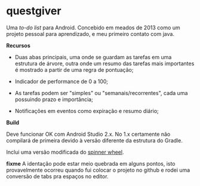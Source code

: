 questgiver
===

Uma _to-do list_ para Android. Concebido em meados de 2013 como um projeto 
pessoal para aprendizado, e meu primeiro contato com java.

**Recursos**

 - Duas abas principais, uma onde se guardam as tarefas em uma estrutura de
   árvore, outra onde um resumo das tarefas mais importantes é mostrado a partir
   de uma regra de pontuação;
   
 - Indicador de performance de 0 a 100;
   
 - As tarefas podem ser "simples" ou "semanais/recorrentes", cada uma possuindo prazo e importância;
 
 - Notificações em eventos como expiração e resumo diário;
 

**Build**

Deve funcionar OK com Android Studio 2.x. No 1.x certamente não compilará de primeira devido
à versão diferente da estrutura do Gradle.

Inclui uma versão modificada do [spinner wheel](https://github.com/ai212983/android-spinnerwheel).

**fixme** 
A identação pode estar meio quebrada em alguns pontos, isto provavelmente ocorreu quando fui colocar o projeto no github e rodei uma conversão de tabs pra espaços no editor.
